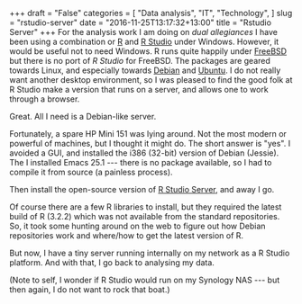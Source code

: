 +++
draft = "False"
categories = [
  "Data analysis",
  "IT",
  "Technology",
]
slug = "rstudio-server"
date = "2016-11-25T13:17:32+13:00"
title = "Rstudio Server"
+++
For the analysis work I am doing on _dual allegiances_ I have been using a combination or [R](https://www.r-project.org/) and [R Studio](https://www.rstudio.com/) under Windows. However, it would be useful not to need Windows. R runs quite happily under [FreeBSD](https://www.freebsd.org/) but there is no port of _R Studio_ for FreeBSD. The packages are geared towards Linux, and especially towards [Debian](https://www.debian.org/) and [Ubuntu](https://www.ubuntu.com/). I do not really want another desktop environment, so I was pleased to find the good folk at R Studio make a version that runs on a server, and allows one to work through a browser.

Great. All I need is a Debian-like server.

Fortunately, a spare HP Mini 151 was lying around. Not the most modern or powerful of machines, but I thought it might do. The short answer is "yes". I avoided a GUI, and installed the i386 (32-bit) version of Debian (Jessie). The I installed Emacs 25.1 --- there is no package available, so I had to compile it from source (a painless process). 

Then install the open-source version of [R Studio Server](https://www.rstudio.com/products/rstudio/download-server/), and away I go. 

Of course there are a few R libraries to install, but they required the latest build of R (3.2.2) which was not available from the standard repositories. So, it took some hunting around on the web to figure out how Debian repositories work and where/how to get the latest version of R.

But now, I have a tiny server running internally on my network as a R Studio platform. And with that, I go back to analysing my data.

(Note to self, I wonder if R Studio would run on my Synology NAS --- but then again, I do not want to rock that boat.)

